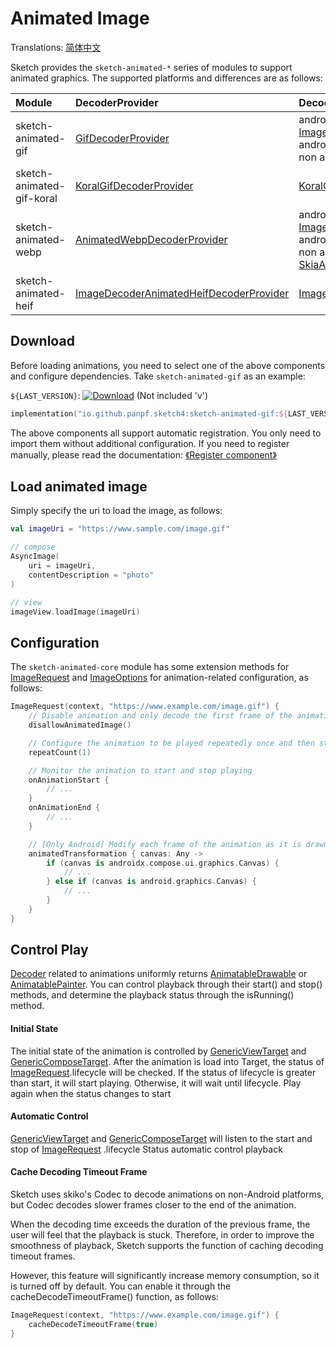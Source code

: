 # Animated Image

Translations: [简体中文](animated_image_zh.md)

Sketch provides the `sketch-animated-*` series of modules to support animated graphics. The
supported platforms and differences are as follows:

| Module                    | DecoderProvider                           | Decoder                                                                                                                          | Android   | iOS | Desktop | Web |
|:--------------------------|:------------------------------------------|:---------------------------------------------------------------------------------------------------------------------------------|:----------|:----|:--------|:----|
| sketch-animated-gif       | [GifDecoderProvider]                      | android api 28+: [ImageDecoderGifDecoder]</br>android api 27-: [MovieGifDecoder]</br>non android: [SkiaGifDecoder]               | ✅         | ✅   | ✅       | ✅   |
| sketch-animated-gif-koral | [KoralGifDecoderProvider]                 | [KoralGifDecoder]                                                                                                                | ✅         | ❌   | ❌       | ❌   |
| sketch-animated-webp      | [AnimatedWebpDecoderProvider]             | android api 28+: [ImageDecoderAnimatedWebpDecoder]</br>android api 27-: Not supported</br>non android: [SkiaAnimatedWebpDecoder] | ✅(API 28) | ✅   | ✅       | ✅   |
| sketch-animated-heif      | [ImageDecoderAnimatedHeifDecoderProvider] | [ImageDecoderAnimatedHeifDecoder]                                                                                                | ✅(API 30) | ❌   | ❌       | ❌   |

## Download

Before loading animations, you need to select one of the above components and configure
dependencies. Take `sketch-animated-gif` as an example:

`${LAST_VERSION}`: [![Download][version_icon]][version_link] (Not included 'v')

```kotlin
implementation("io.github.panpf.sketch4:sketch-animated-gif:${LAST_VERSION}")
```

The above components all support automatic registration. You only need to import them without
additional configuration. If you need to register manually, please read the
documentation: [《Register component》](register_component.md)

## Load animated image

Simply specify the uri to load the image, as follows:

```kotlin
val imageUri = "https://www.sample.com/image.gif"

// compose
AsyncImage(
    uri = imageUri,
    contentDescription = "photo"
)

// view
imageView.loadImage(imageUri)
```

## Configuration

The `sketch-animated-core` module has some extension methods for [ImageRequest] and [ImageOptions]
for animation-related configuration, as follows:

```kotlin
ImageRequest(context, "https://www.example.com/image.gif") {
    // Disable animation and only decode the first frame of the animation
    disallowAnimatedImage()

    // Configure the animation to be played repeatedly once and then stop. The default is to play in an infinite loop.
    repeatCount(1)

    // Monitor the animation to start and stop playing
    onAnimationStart {
        // ...
    }
    onAnimationEnd {
        // ...
    }

    // [Only Android] Modify each frame of the animation as it is drawn 
    animatedTransformation { canvas: Any ->
        if (canvas is androidx.compose.ui.graphics.Canvas) {
            // ...
        } else if (canvas is android.graphics.Canvas) {
            // ...
        }
    }
}
```

## Control Play

[Decoder] related to animations uniformly returns [AnimatableDrawable] or [AnimatablePainter]. You
can control playback through their start() and stop() methods, and determine the playback status
through the isRunning() method.

#### Initial State

The initial state of the animation is controlled by [GenericViewTarget] and [GenericComposeTarget].
After the animation is load into Target, the status of [ImageRequest].lifecycle will be
checked. If the status of lifecycle is greater than start, it will start playing. Otherwise, it will
wait until lifecycle. Play again when the status changes to start

#### Automatic Control

[GenericViewTarget] and [GenericComposeTarget] will listen to the start and stop of [ImageRequest]
.lifecycle Status automatic control playback

#### Cache Decoding Timeout Frame

Sketch uses skiko's Codec to decode animations on non-Android platforms, but Codec decodes slower
frames closer to the end of the animation.

When the decoding time exceeds the duration of the previous frame, the user will feel that the
playback is stuck. Therefore, in order to improve the smoothness of playback, Sketch supports the
function of caching decoding timeout frames.

However, this feature will significantly increase memory consumption, so it is turned off by
default. You can enable it through the cacheDecodeTimeoutFrame() function, as follows:

```kotlin
ImageRequest(context, "https://www.example.com/image.gif") {
    cacheDecodeTimeoutFrame(true)
}
```

[comment]: <> (classs)

[version_icon]: https://img.shields.io/maven-central/v/io.github.panpf.sketch4/sketch-singleton

[version_link]: https://repo1.maven.org/maven2/io/github/panpf/sketch4/

[AnimatableDrawable]: ../../sketch-core/src/androidMain/kotlin/com/github/panpf/sketch/drawable/AnimatableDrawable.kt

[AnimatablePainter]: ../../sketch-compose-core/src/commonMain/kotlin/com/github/panpf/sketch/painter/AnimatablePainter.kt

[Decoder]: ../../sketch-core/src/commonMain/kotlin/com/github/panpf/sketch/decode/Decoder.kt

[GenericComposeTarget]: ../../sketch-compose-core/src/commonMain/kotlin/com/github/panpf/sketch/target/GenericComposeTarget.kt

[GenericViewTarget]: ../../sketch-view-core/src/main/kotlin/com/github/panpf/sketch/target/GenericViewTarget.kt

[ImageDecoderGifDecoder]: ../../sketch-animated-gif/src/androidMain/kotlin/com/github/panpf/sketch/decode/ImageDecoderGifDecoder.kt

[KoralGifDecoder]: ../../sketch-animated-gif-koral/src/main/kotlin/com/github/panpf/sketch/decode/KoralGifDecoder.kt

[MovieGifDecoder]: ../../sketch-animated-gif/src/androidMain/kotlin/com/github/panpf/sketch/decode/MovieGifDecoder.kt

[SkiaGifDecoder]: ../../sketch-animated-gif/src/nonAndroidMain/kotlin/com/github/panpf/sketch/decode/SkiaGifDecoder.kt

[ImageDecoderAnimatedHeifDecoder]: ../../sketch-animated-heif/src/main/kotlin/com/github/panpf/sketch/decode/ImageDecoderAnimatedHeifDecoder.kt

[ImageRequest]: ../../sketch-core/src/commonMain/kotlin/com/github/panpf/sketch/request/ImageRequest.common.kt

[ImageOptions]: ../../sketch-core/src/commonMain/kotlin/com/github/panpf/sketch/request/ImageOptions.common.kt

[Movie]: https://cs.android.com/android/platform/superproject/+/master:frameworks/base/graphics/java/android/graphics/Movie.java

[ImageDecoderAnimatedWebpDecoder]: ../../sketch-animated-webp/src/androidMain/kotlin/com/github/panpf/sketch/decode/ImageDecoderAnimatedWebpDecoder.kt

[SkiaAnimatedWebpDecoder]: ../../sketch-animated-webp/src/nonAndroidMain/kotlin/com/github/panpf/sketch/decode/SkiaAnimatedWebpDecoder.kt

[GifDecoderProvider]: ../../sketch-animated-gif/src/commonMain/kotlin/com/github/panpf/sketch/decode/internal/GifDecoderProvider.common.kt

[KoralGifDecoderProvider]: ../../sketch-animated-gif-koral/src/main/kotlin/com/github/panpf/sketch/decode/internal/KoralGifDecoderProvider.kt

[AnimatedWebpDecoderProvider]: ../../sketch-animated-webp/src/commonMain/kotlin/com/github/panpf/sketch/decode/internal/AnimatedWebpDecoderProvider.common.kt

[ImageDecoderAnimatedHeifDecoderProvider]: ../../sketch-animated-heif/src/main/kotlin/com/github/panpf/sketch/decode/internal/ImageDecoderAnimatedHeifDecoderProvider.kt

[comment]: <> (wiki)

[getting_started_platform_different]: getting_started.md#platform-differences